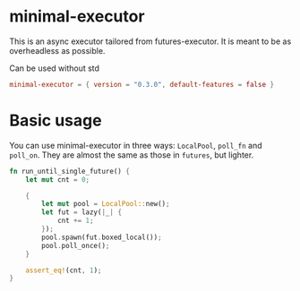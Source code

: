 # minimal-executor
This is an async executor tailored from futures-executor. It is meant to be as overheadless as possible.

Can be used without std
```toml
minimal-executor = { version = "0.3.0", default-features = false }
```
# Basic usage
You can use minimal-executor in three ways:
`LocalPool`, `poll_fn` and `poll_on`. They are almost the same as those in `futures`, but lighter.
```rust
fn run_until_single_future() {
    let mut cnt = 0;

    {
        let mut pool = LocalPool::new();
        let fut = lazy(|_| {
            cnt += 1;
        });
        pool.spawn(fut.boxed_local());
        pool.poll_once();
    }

    assert_eq!(cnt, 1);
}

```